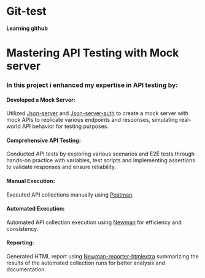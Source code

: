 # Git-test
**Learning github**

# Mastering API Testing with Mock server
### In this project i enhanced my expertise in API testing by:
#### Developed a Mock Server:
Utilized [Json-server](https://www.npmjs.com/package/json-server) and [Json-server-auth](https://www.npmjs.com/package/json-server-auth) to create a mock server with mock APIs to replicate various endpoints and responses, simulating real-world API behavior for testing purposes.
#### Comprehensive API Testing:
Conducted API tests by exploring various scenarios and E2E tests through hands-on practice with variables, test scripts and implementing assertions to validate responses and ensure reliability.
#### Manual Execution:
Executed API collections manually using [Postman](https://www.postman.com/downloads/).
#### Automated Execution:
Automated API collection execution using [Newman](https://www.npmjs.com/package/newman) for efficiency and consistency.
#### Reporting:
Generated HTML report using [Newman-reporter-htmlextra](https://www.npmjs.com/package/newman-reporter-htmlextra) summarizing the results of the automated collection runs for better analysis and documentation.
